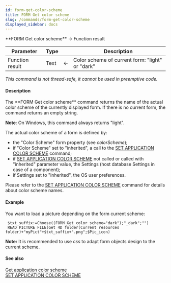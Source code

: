 ```yaml
---
id: form-get-color-scheme
title: FORM Get color scheme
slug: /commands/form-get-color-scheme
displayed_sidebar: docs
---
```


<!--REF #_command_.FORM Get color scheme.Syntax-->**FORM Get color scheme**  -> Function result<!-- END REF-->
<!--REF #_command_.FORM Get color scheme.Params-->
| Parameter | Type |  | Description |
| --- | --- | --- | --- |
| Function result | Text | &#8592; | Color scheme of current form: "light" or "dark" |

<!-- END REF-->

*This command is not thread-safe, it cannot be used in preemptive code.*


#### Description 

<!--REF #_command_.FORM Get color scheme.Summary-->The **FORM Get color scheme** command returns the name of the actual color scheme of the currently displayed form.<!-- END REF--> If there is no current form, the command returns an empty string.

**Note**: On Windows, this command always returns "light".

The actual color scheme of a form is defined by:

* the "Color Scheme" form property (see *colorScheme*);
* if "Color Scheme" set to "inherited", a call to the [SET APPLICATION COLOR SCHEME](set-application-color-scheme.md) command;
* if [SET APPLICATION COLOR SCHEME](set-application-color-scheme.md) not called or called with "inherited" parameter value, the Settings (host database Settings in case of a component);
* if Settings set to "inherited", the OS user preferences.

Please refer to the [SET APPLICATION COLOR SCHEME](set-application-color-scheme.md) command for details about color scheme names. 

#### Example 

You want to load a picture depending on the form current scheme:

```4d
 $txt_suffix:=Choose((FORM Get color scheme="dark");"_dark";"")
 READ PICTURE FILE(Get 4D folder(Current resources folder)+"myPict"+$txt_suffix+".png";$Pic_icon)
```

**Note:** It is recommended to use *css* to adapt form objects design to the current scheme. 

#### See also 

[Get application color scheme](get-application-color-scheme.md)  
[SET APPLICATION COLOR SCHEME](set-application-color-scheme.md)  